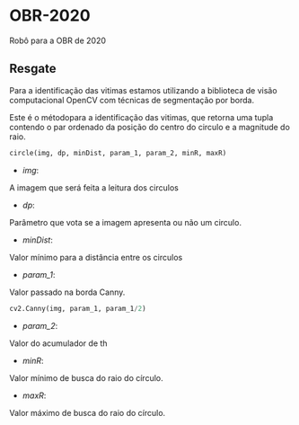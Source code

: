 # OBR-2020
Robô para a OBR de 2020


## Resgate

Para a identificação das vitimas estamos utilizando a biblioteca de visão computacional OpenCV com técnicas de segmentação por borda.


Este é o métodopara a identificação das vitimas, que retorna uma tupla contendo o par ordenado da posição do centro do circulo e a magnitude do raio.
```python
circle(img, dp, minDist, param_1, param_2, minR, maxR)
```
- _img_:

A imagem que será feita a leitura dos circulos

- _dp_:

Parâmetro que vota se a imagem apresenta ou não um circulo.

- _minDist_:

Valor mínimo para a distância entre os circulos

- _param_1_:

Valor passado na borda Canny.
```python
cv2.Canny(img, param_1, param_1/2)
```
- _param_2_: 

Valor do acumulador de th

- _minR_:

Valor mínimo de busca do raio do círculo.

- _maxR_:

Valor máximo de busca do raio do círculo.